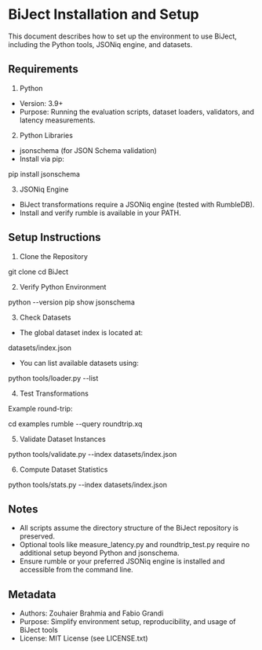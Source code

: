 # BiJect Installation and Setup

This document describes how to set up the environment to use BiJect, including the Python tools, JSONiq engine, and datasets.


## Requirements

1. Python

- Version: 3.9+
- Purpose: Running the evaluation scripts, dataset loaders, validators, and latency measurements.

2. Python Libraries

- jsonschema (for JSON Schema validation)
- Install via pip:

pip install jsonschema


3. JSONiq Engine

- BiJect transformations require a JSONiq engine (tested with RumbleDB).
- Install and verify rumble is available in your PATH.


## Setup Instructions

1. Clone the Repository

git clone <your-repo-url>
cd BiJect


2. Verify Python Environment

python --version
pip show jsonschema


3. Check Datasets

- The global dataset index is located at:

datasets/index.json


- You can list available datasets using:

python tools/loader.py --list


4. Test Transformations

Example round-trip:

cd examples
rumble --query roundtrip.xq


5. Validate Dataset Instances

python tools/validate.py --index datasets/index.json


6. Compute Dataset Statistics

python tools/stats.py --index datasets/index.json


## Notes

- All scripts assume the directory structure of the BiJect repository is preserved.
- Optional tools like measure_latency.py and roundtrip_test.py require no additional setup beyond Python and jsonschema.
- Ensure rumble or your preferred JSONiq engine is installed and accessible from the command line.


## Metadata
- Authors: Zouhaier Brahmia and Fabio Grandi
- Purpose: Simplify environment setup, reproducibility, and usage of BiJect tools
- License: MIT License (see LICENSE.txt)